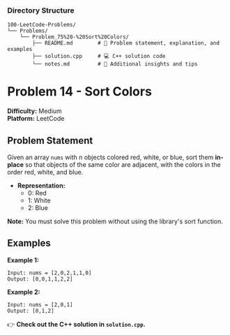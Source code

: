 ### **Directory Structure**

```
100-LeetCode-Problems/
└── Problems/
    └── Problem_75%20-%20Sort%20Colors/
        ├── README.md        # 📄 Problem statement, explanation, and examples
        ├── solution.cpp     # 💻 C++ solution code
        └── notes.md         # 📝 Additional insights and tips
```

# Problem 14 - Sort Colors

**Difficulty:** Medium  
**Platform:** LeetCode

## Problem Statement

Given an array `nums` with n objects colored red, white, or blue, sort them **in-place** so that objects of the same color are adjacent, with the colors in the order red, white, and blue.

- **Representation:**  
  - 0: Red  
  - 1: White  
  - 2: Blue

**Note:** You must solve this problem without using the library's sort function.

## Examples

**Example 1:**  
```
Input: nums = [2,0,2,1,1,0]
Output: [0,0,1,1,2,2]
```

**Example 2:**  
```
Input: nums = [2,0,1]
Output: [0,1,2]
```

👉 **Check out the C++ solution in `solution.cpp`.**

